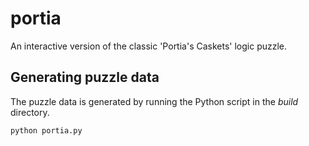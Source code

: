 # portia
An interactive version of the classic 'Portia's Caskets' logic puzzle.

## Generating puzzle data
The puzzle data is generated by running the Python script in the *build* directory.

```python portia.py```
